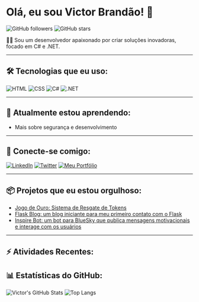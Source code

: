 # Olá, eu sou Victor Brandão! 👋

![GitHub followers](https://img.shields.io/github/followers/victorbrandaao?style=social)
![GitHub stars](https://img.shields.io/github/stars/victorbrandaao?style=social)

👨‍💻 Sou um desenvolvedor apaixonado por criar soluções inovadoras, focado em C# e .NET.

---

## 🛠️ Tecnologias que eu uso:
![HTML](https://img.shields.io/badge/HTML5-05122A?style=flat&logo=html5)
![CSS](https://img.shields.io/badge/CSS3-05122A?style=flat&logo=css3&logoColor=1572B6)
![C#](https://img.shields.io/badge/C%23-05122A?style=flat&logo=c-sharp)
![.NET](https://img.shields.io/badge/.NET-05122A?style=flat&logo=dotnet)

---

## 🌱 Atualmente estou aprendendo:
- Mais sobre segurança e desenvolvimento

---

## 🔗 Conecte-se comigo:
[![LinkedIn](https://img.shields.io/badge/LinkedIn-05122A?style=flat&logo=linkedin)](https://www.linkedin.com/in/victorbrandaao/)
[![Twitter](https://img.shields.io/badge/Twitter-05122A?style=flat&logo=twitter)](https://twitter.com/vitubrandao)
[![Meu Portfólio](https://img.shields.io/badge/Portfolio-05122A?style=flat&logo=google-chrome)](https://victorbrandaao.github.io/Portfolio_Novo/)

---

## 📦 Projetos que eu estou orgulhoso:
- [Jogo de Ouro: Sistema de Resgate de Tokens](https://github.com/seu_username/jogo-de-ouro)
- [Flask Blog: um blog iniciante para meu primeiro contato com o Flask](https://github.com/victorbrandaao/Flask_blog)
- [Inspire Bot: um bot para BlueSky que publica mensagens motivacionais e interage com os usuários](https://github.com/victorbrandaao/InspireBot)

---

## ⚡ Atividades Recentes:
<!--START_SECTION:activity-->
<!--END_SECTION:activity-->

## 📊 Estatísticas do GitHub:
![Victor's GitHub Stats](https://github-readme-stats.vercel.app/api?username=victorbrandaao&show_icons=true&hide_border=true&theme=dark)
![Top Langs](https://github-readme-stats.vercel.app/api/top-langs/?username=victorbrandaao&layout=compact&theme=dark)
